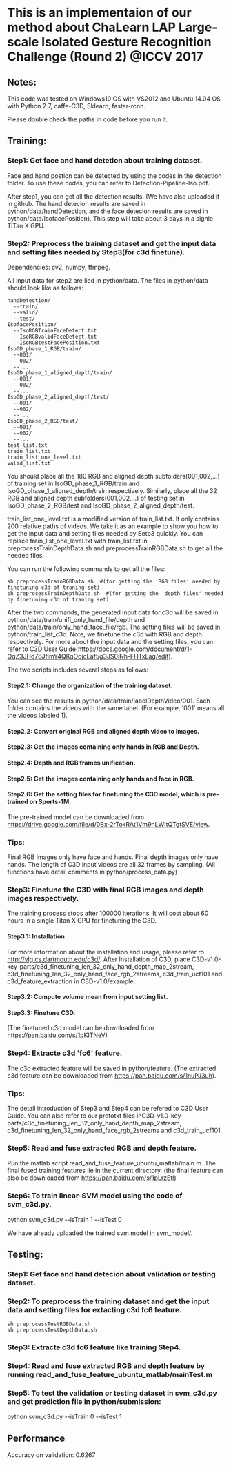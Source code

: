 # This is an implementaion of our method about ChaLearn LAP Large-scale Isolated Gesture Recognition Challenge (Round 2) @ICCV 2017

## Notes: 

This code was tested on Windows10 OS with VS2012 and Ubuntu 14.04 OS with Python 2.7, caffe-C3D, Sklearn, faster-rcnn.

Please double check the paths in code before you run it.

## Training:

### Step1: Get face and hand detetion about training dataset.

Face and hand postion can be detected by using the codes in the detection folder. To use these codes, you can refer to Detection-Pipeline-Iso.pdf. 

After step1, you can get all the detection results. (We have also uploaded it in github. The hand detecion results are saved in python/data/handDetection, and the face detecion results are saved in python/data/IsofacePosition). This step will take about 3 days in a signle TiTan X GPU. 

### Step2: Preprocess the training dataset and get the input data and setting files needed by Step3(for c3d finetune). 

Dependencies: cv2, numpy, ffmpeg. 

All input data for step2 are lied in python/data.  The files in python/data should look like as follows:
```
handDetection/
  --train/
  --valid/
  --test/
IsofacePosition/
  --IsoRGBTrainFaceDetect.txt
  --IsoRGBvalidFaceDetect.txt
  --IsoRGBtestFacePosition.txt
IsoGD_phase_1_RGB/train/
  --001/
  --002/
  --...
IsoGD_phase_1_aligned_depth/train/
  --001/
  --002/
  --...
IsoGD_phase_2_aligned_depth/test/
  --001/
  --002/
  --...
IsoGD_phase_2_RGB/test/
  --001/
  --002/
  --...
test_list.txt
train_list.txt
train_list_one_level.txt
valid_list.txt
```
You should place all the 180 RGB and aligned depth subfolders(001,002,...) of training set in IsoGD_phase_1_RGB/train and IsoGD_phase_1_aligned_depth/train respectively.  Similarly, place all the 32 RGB and aligned depth subfolders(001,002,...) of testing set in IsoGD_phase_2_RGB/test and IsoGD_phase_2_aligned_depth/test. 

train_list_one_level.txt is a modified version of train_list.txt. It only contains 200 relative paths of videos. We take it as an example to show you how to get the input data and setting files needed by Setp3 quickly. You can replace train_list_one_level.txt with  train_list.txt in preprocessTrainDepthData.sh and preprocessTrainRGBData.sh to get all the needed files.

You can run the following commands to get all the files:
```
sh preprocessTrainRGBData.sh  #(for getting the 'RGB files' needed by finetuning c3d of traning set)
sh preprocessTrainDepthData.sh  #(for getting the 'depth files' needed by finetuning c3d of traning set)
```
After the two commands, the generated input data for c3d will be saved in python/data/train/unifi_only_hand_file/depth and python/data/train/only_hand_face_file/rgb. The setting files will be saved in python/train_list_c3d. Note, we finetune the c3d with RGB and depth respectively.  For more about the input data and the setting files, you can refer to C3D User Guide(https://docs.google.com/document/d/1-QqZ3JHd76JfimY4QKqOojcEaf5g3JS0lNh-FHTxLag/edit).

The two scripts includes several steps as follows: 

#### Step2.1: Change the organization of the training dataset. 

You can see the results in python/data/train/labelDepthVideo/001. Each folder contains the videos with the same label. (For example, '001' means all the videos labeled 1).

#### Step2.2: Convert original RGB and aligned depth video to images.

#### Step2.3: Get the images containing only hands in RGB and Depth.

#### Step2.4: Depth and RGB frames unification.

#### Step2.5: Get the images containing only hands and face in RGB.

#### Step2.6: Get the setting files for finetuning the C3D model, which is pre-trained on Sports-1M.

The pre-trained model can be downloaded from https://drive.google.com/file/d/0Bx-2rTokRAt1Vm9nLWItQTgtSVE/view.

### Tips: 

Final RGB images only have face and hands. Final depth images only have hands. The length of C3D input videos are all 32 frames by sampling. (All functions have detail comments in python/process_data.py)

### Step3: Finetune the C3D with final RGB images and depth images respectively. 

The training process stops after 100000 iterations. It will cost about 60 hours in a single Titan X GPU for finetuning the C3D.

#### Step3.1: Installation.

For more information about the installation and usage, please refer ro http://vlg.cs.dartmouth.edu/c3d/. After Installation of C3D, place C3D-v1.0-key-parts/c3d_finetuning_len_32_only_hand_depth_map_2stream, c3d_finetuning_len_32_only_hand_face_rgb_2streams, c3d_train_ucf101 and c3d_feature_extraction in C3D-v1.0/example.

#### Step3.2: Compute volume mean from input setting list. 

#### Step3.3: Finetune C3D. 

(The finetuned c3d model can be downloaded from https://pan.baidu.com/s/1pKITNeV)

### Step4: Extracte c3d 'fc6' feature.

The c3d extracted feature will be saved in python/feature. (The extracted c3d feature can be downloaded from https://pan.baidu.com/s/1nuPJ3uh).

### Tips: 

The detail introduction of Step3 and Step4 can be refered to C3D User Guide. You can also refer to our prototxt files inC3D-v1.0-key-parts/c3d_finetuning_len_32_only_hand_depth_map_2stream, c3d_finetuning_len_32_only_hand_face_rgb_2streams and c3d_train_ucf101.

### Step5: Read and fuse extracted RGB and depth feature.

Run the matlab script read_and_fuse_feature_ubuntu_matlab/main.m. The final fused training features lie in the current directory. (the final feature can also be downloaded from https://pan.baidu.com/s/1pLrzEtl)

### Step6: To train linear-SVM model using the code of svm_c3d.py. 

python svm_c3d.py --isTrain 1 --isTest 0

We have already uploaded the trained svm model in svm_model/.

## Testing:

### Step1: Get face and hand detecion about validation or testing dataset.

### Step2: To preprocess the training dataset and get the input data and setting files for extacting c3d fc6 feature.

```
sh preprocessTestRGBData.sh 
sh preprocessTestDepthData.sh  
```

### Step3: Extracte c3d fc6 feature like training Step4.

### Step4: Read and fuse extracted RGB and depth feature by running read_and_fuse_feature_ubuntu_matlab/mainTest.m

### Step5: To test the validation or testing dataset in svm_c3d.py and get prediction file in python/submission:

python svm_c3d.py --isTrain 0 --isTest 1

## Performance

Accuracy on validation: 0.6267
